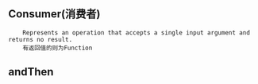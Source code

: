 ## Consumer(消费者)
        Represents an operation that accepts a single input argument and returns no result.
        有返回值的则为Function

## andThen